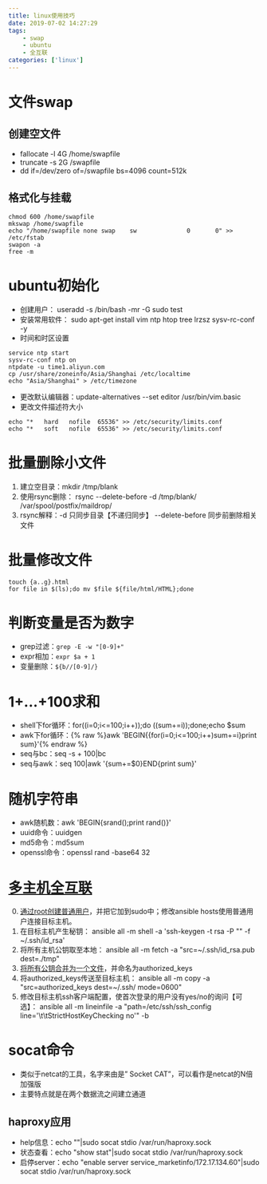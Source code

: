 ```yaml
---
title: linux使用技巧
date: 2019-07-02 14:27:29
tags:
    - swap
    - ubuntu
    - 全互联
categories: ['linux']
---
```

# 文件swap
## 创建空文件
*  fallocate -l 4G /home/swapfile 
*  truncate -s 2G /swapfile 
*  dd if=/dev/zero of=/swapfile bs=4096 count=512k  

## 格式化与挂载
```
chmod 600 /home/swapfile
mkswap /home/swapfile
echo "/home/swapfile none swap    sw              0       0" >> /etc/fstab
swapon -a
free -m
```
# ubuntu初始化
* 创建用户： useradd -s /bin/bash -mr -G sudo test  
* 安装常用软件： sudo apt-get install vim ntp htop tree lrzsz sysv-rc-conf -y
* 时间和时区设置

```
service ntp start
sysv-rc-conf ntp on
ntpdate -u time1.aliyun.com
cp /usr/share/zoneinfo/Asia/Shanghai /etc/localtime
echo "Asia/Shanghai" > /etc/timezone
```

* 更改默认编辑器：update-alternatives --set editor /usr/bin/vim.basic
* 更改文件描述符大小

```
echo "*   hard   nofile  65536" >> /etc/security/limits.conf
echo "*   soft   nofile  65536" >> /etc/security/limits.conf
```

# 批量删除小文件
1. 建立空目录：mkdir /tmp/blank
2. 使用rsync删除： rsync --delete-before -d /tmp/blank/ /var/spool/postfix/maildrop/ 
3. rsync解释：-d 只同步目录【不递归同步】 --delete-before 同步前删除相关文件

# 批量修改文件
```
touch {a..g}.html
for file in $(ls);do mv $file ${file/html/HTML};done
```
# 判断变量是否为数字
* grep过滤：`grep -E -w "[0-9]+"`
* expr相加：`expr $a + 1`
* 变量删除：`${b//[0-9]/}`

# 1+...+100求和
* shell下for循环：for((i=0;i<=100;i++));do ((sum+=i));done;echo $sum
* awk下for循环：{% raw %}awk 'BEGIN{{for(i=0;i<=100;i++)sum+=i}print sum}'{% endraw %}
* seq与bc：seq -s + 100|bc
* seq与awk：seq 100|awk '{sum+=$0}END{print sum}'

# 随机字符串
* awk随机数：awk 'BEGIN{srand();print rand()}'
* uuid命令：uuidgen
* md5命令：md5sum
* openssl命令：openssl rand -base64 32

# [多主机全互联][ssh-conn]
0. [通过root创建普通用户][create-user]，并把它加到sudo中；修改ansible hosts使用普通用户连接目标主机。
1. 在目标主机产生秘钥： ansible all -m shell -a 'ssh-keygen -t rsa -P "" -f ~/.ssh/id_rsa' 
2. 将所有主机公钥取至本地： ansible all -m fetch -a "src=~/.ssh/id_rsa.pub dest=./tmp"  
3. [将所有公钥合并为一个文件][merge-pubkey]，并命名为authorized_keys
4. 将authorized_keys传送至目标主机： ansible all -m copy -a "src=authorized_keys dest=~/.ssh/ mode=0600" 
5. 修改目标主机ssh客户端配置，使首次登录的用户没有yes/no的询问【可选】： ansible all -m lineinfile -a "path=/etc/ssh/ssh_config line='\t\tStrictHostKeyChecking no'" -b 

# socat命令
* 类似于netcat的工具，名字来由是” Socket CAT”，可以看作是netcat的N倍加强版  
* 主要特点就是在两个数据流之间建立通道

## haproxy应用
* help信息：echo ""|sudo socat stdio /var/run/haproxy.sock
* 状态查看：echo "show stat"|sudo socat stdio /var/run/haproxy.sock
* 启停server：echo "enable server service_marketinfo/172.17.134.60"|sudo socat stdio /var/run/haproxy.sock

[ssh-conn]: https://github.com/simple0426/sysadm/tree/master/ansible/playbook/ssh_conn_all
[merge-pubkey]: https://github.com/simple0426/sysadm/blob/master/ansible/playbook/ssh_conn_all/join_sshkey.py
[create-user]: https://github.com/simple0426/sysadm/blob/master/ansible/playbook/ssh_conn_all/create_user.yml

